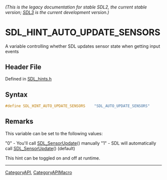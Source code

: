 ###### (This is the legacy documentation for stable SDL2, the current stable version; [SDL3](https://wiki.libsdl.org/SDL3/) is the current development version.)
# SDL_HINT_AUTO_UPDATE_SENSORS

A variable controlling whether SDL updates sensor state when getting input events

## Header File

Defined in [SDL_hints.h](https://github.com/libsdl-org/SDL/blob/SDL2/include/SDL_hints.h)

## Syntax

```c
#define SDL_HINT_AUTO_UPDATE_SENSORS    "SDL_AUTO_UPDATE_SENSORS"
```

## Remarks

This variable can be set to the following values:

"0" - You'll call [SDL_SensorUpdate](SDL_SensorUpdate)() manually "1" - SDL
will automatically call [SDL_SensorUpdate](SDL_SensorUpdate)() (default)

This hint can be toggled on and off at runtime.

----
[CategoryAPI](CategoryAPI), [CategoryAPIMacro](CategoryAPIMacro)

